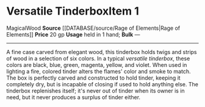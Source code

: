 ﻿---
element: Wood
id: '2651'
item_category: Held Items
level: '1'
name: Versatile Tinderbox
price: 20 gp
rarity: Common
source: '[[DATABASE/source/Rage of Elements|Rage of Elements]]'
subcategory: helditem
trait:
- '[[DATABASE/trait/Magical|Magical]]'
- '[[DATABASE/trait/Wood|Wood]]'
type: Item
usage: held in 1 hand

---
# Versatile Tinderbox<span class="item-type">Item 1</span>

<span class="item-trait">Magical</span><span class="item-trait">Wood</span>
**Source** [[DATABASE/source/Rage of Elements|Rage of Elements]]
**Price** 20 gp
**Usage** held in 1 hand; **Bulk** —

---
A fine case carved from elegant wood, this tinderbox holds twigs and strips of wood in a selection of six colors. In a typical _versatile tinderbox_, these colors are black, blue, green, magenta, yellow, and violet. When used in lighting a fire, colored tinder alters the flames' color and smoke to match. The box is perfectly carved and constructed to hold tinder, keeping it completely dry, but is incapable of closing if used to hold anything else. The tinderbox replenishes itself; it's never out of tinder when its owner is in need, but it never produces a surplus of tinder either.